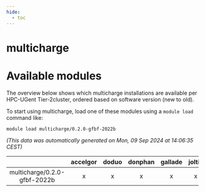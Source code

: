 ```yaml
---
hide:
  - toc
---
```


multicharge
===========

# Available modules


The overview below shows which multicharge installations are available per HPC-UGent Tier-2cluster, ordered based on software version (new to old).

To start using multicharge, load one of these modules using a `module load` command like:

```shell
module load multicharge/0.2.0-gfbf-2022b
```

*(This data was automatically generated on Mon, 09 Sep 2024 at 14:06:35 CEST)*  

| |accelgor|doduo|donphan|gallade|joltik|shinx|skitty|
| :---: | :---: | :---: | :---: | :---: | :---: | :---: | :---: |
|multicharge/0.2.0-gfbf-2022b|x|x|x|x|x|x|x|
